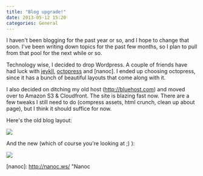 ```yaml
---
title: "Blog upgrade!"
date: 2013-05-12 15:20
categories: General
---
```


I haven't been blogging for the past year or so, and I hope to change that soon.
I've been writing down topics for the past few months, so I plan to pull from that pool for the next while or so.

Technology wise, I decided to drop Wordpress. A couple of friends have had luck with [jeykll],
 [octopress] and [nanoc]. I ended up choosing octopress, since it has a bunch of beautiful layouts that come along with it.

I also decided on ditching my old host (http://bluehost.com) and moved over to Amazon S3 & Cloudfront. The site is blazing fast now.
There are a few tweaks I still need to do (compress assets, html crunch, clean up about page), but I think it should suffice for now.

Here's the old blog layout:

![][old layout]

And the new (which of course you're looking at ;) ):

![][new layout]

[jeykll]: https://github.com/mojombo/jekyll  "Jeykll"
[octopress]: http://octopress.org/  "Octopress"
[nanoc]: http://nanoc.ws/ "Nanoc

[old layout]: /images/posts/old_layout.png
[new layout]: /images/posts/new_layout.png
